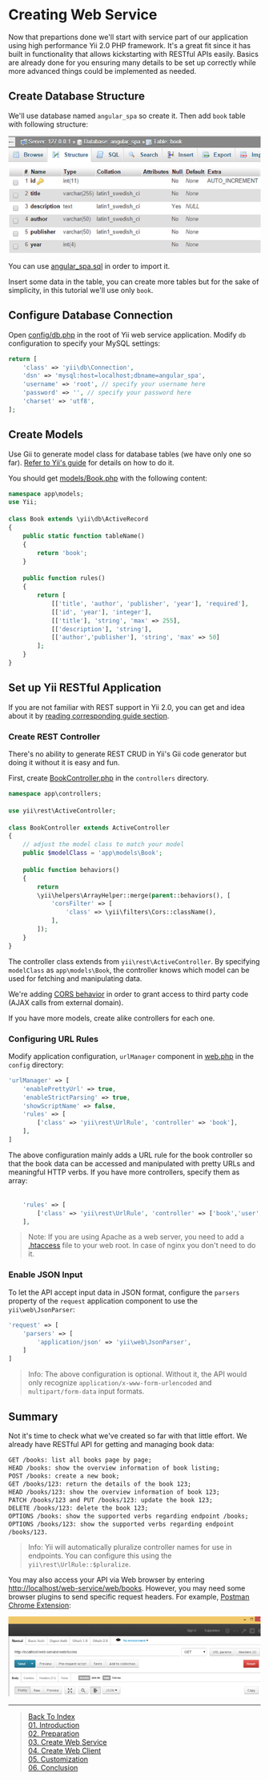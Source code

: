 # Creating Web Service

Now that prepartions done we'll start with service part of our application using high performance Yii 2.0 PHP framework.
It's a great fit since it has built in functionality that allows kickstarting with RESTful APIs easily. Basics are already
done for you ensuring many details to be set up correctly while more advanced things could be implemented as needed.

## Create Database Structure

We'll use database named `angular_spa` so create it. Then add `book` table with following structure:

![](images/dbstructure.png)

You can use [angular_spa.sql](../web-service/angular_spa.sql) in order to import it.

Insert some data in the table, you can create more tables but for the sake of simplicity, in this tutorial we'll use
only `book`.

## Configure Database Connection

Open [config/db.php](../web-service/config/db.php) in the root of Yii web service application. Modify `db` configuration
to specify your MySQL settings:

```php
return [
    'class' => 'yii\db\Connection',
    'dsn' => 'mysql:host=localhost;dbname=angular_spa',
    'username' => 'root', // specify your username here
    'password' => '', // specify your password here
    'charset' => 'utf8',
];
```

## Create Models

Use Gii to generate model class for database tables (we have only one so far).
[Refer to Yii's guide](http://www.yiiframework.com/doc-2.0/guide-start-gii.html) for details on how to do it.

You should get [models/Book.php](../web-service/models/Book.php) with the following content:
 
```php
namespace app\models;
use Yii;

class Book extends \yii\db\ActiveRecord
{
    public static function tableName()
    {
        return 'book';
    }

    public function rules()
    {
        return [
            [['title', 'author', 'publisher', 'year'], 'required'],
            [['id', 'year'], 'integer'],            
            [['title'], 'string', 'max' => 255],
            [['description'], 'string'],
            [['author','publisher'], 'string', 'max' => 50]
        ];
    }
}
```

## Set up Yii RESTful Application

If you are not familiar with REST support in Yii 2.0, you can get and idea about it by
[reading corresponding guide section](https://github.com/yiisoft/yii2/blob/master/docs/guide/rest-quick-start.md).

### Create REST Controller

There's no ability to generate REST CRUD in Yii's Gii code generator but doing it without it is easy and fun.

First, create [BookController.php](../web-service/controllers/BookController.php) in the `controllers` directory. 
 
```php
namespace app\controllers;

use yii\rest\ActiveController;

class BookController extends ActiveController
{
    // adjust the model class to match your model
    public $modelClass = 'app\models\Book';
    
    public function behaviors()
    {
        return 
        \yii\helpers\ArrayHelper::merge(parent::behaviors(), [
            'corsFilter' => [
                'class' => \yii\filters\Cors::className(),
            ],
        ]);
    }
}
```

The controller class extends from `yii\rest\ActiveController`. By specifying `modelClass` as `app\models\Book`,
the controller knows which model can be used for fetching and manipulating data.

We're adding [CORS behavior](http://www.yiiframework.com/doc-2.0/yii-filters-cors.html) in order to grant access to
third party code (AJAX calls from external domain).
 
If you have more models, create alike controllers for each one.

### Configuring URL Rules

Modify application configuration, `urlManager` component in [web.php](../web-service/config/web.php) in the `config`
directory:

```php
'urlManager' => [
    'enablePrettyUrl' => true,
    'enableStrictParsing' => true,
    'showScriptName' => false,
    'rules' => [
        ['class' => 'yii\rest\UrlRule', 'controller' => 'book'],
    ],
]
```

The above configuration mainly adds a URL rule for the book controller so that the book data can be accessed and
manipulated with pretty URLs and meaningful HTTP verbs. If you have more controllers, specify them as array:

```php

    'rules' => [
        ['class' => 'yii\rest\UrlRule', 'controller' => ['book','user','employee','etc']],
    ],
```

> Note: If you are using Apache as a web server, you need to add a [.htaccess](../web-service/web/.htaccess) file to your
web root. In case of nginx you don't need to do it.

### Enable JSON Input

To let the API accept input data in JSON format, configure the `parsers` property of the `request` application component
to use the `yii\web\JsonParser`:

```php
'request' => [
    'parsers' => [
        'application/json' => 'yii\web\JsonParser',
    ]
]
```

> Info: The above configuration is optional. Without it, the API would only recognize `application/x-www-form-urlencoded`
  and `multipart/form-data` input formats.

## Summary

Not it's time to check what we've created so far with that little effort. We already have RESTful API for getting and
managing book data:

```
GET /books: list all books page by page;
HEAD /books: show the overview information of book listing;
POST /books: create a new book;
GET /books/123: return the details of the book 123;
HEAD /books/123: show the overview information of book 123;
PATCH /books/123 and PUT /books/123: update the book 123;
DELETE /books/123: delete the book 123;
OPTIONS /books: show the supported verbs regarding endpoint /books;
OPTIONS /books/123: show the supported verbs regarding endpoint /books/123.
```

> Info: Yii will automatically pluralize controller names for use in endpoints. You can configure this using the
  `yii\rest\UrlRule::$pluralize`.

You may also access your API via Web browser by entering [http://localhost/web-service/web/books](http://localhost/web-service/web/books).
However, you may need some browser plugins to send specific request headers. For example,
[Postman Chrome Extension](https://chrome.google.com/webstore/detail/postman-rest-client-packa/fhbjgbiflinjbdggehcddcbncdddomop):

![](images/postman.png)

---

> [Back To Index](index.md) <br>
> [01. Introduction](01-introduction.md) <br> 
> [02. Preparation](02-preparation.md) <br>
> [03. Create Web Service](03-create-web-service.md) <br>
> [04. Create Web Client](04-create-web-client.md) <br>
> [05. Customization](05-customization.md) <br>
> [06. Conclusion](06-conclusion.md) <br>
